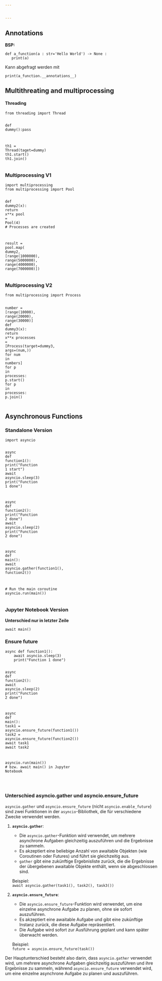 ```yaml
---


---
```


<h2 id="annotations">Annotations</h2>
<p><strong>BSP:</strong></p>
<pre class=" language-python"><code class="prism  language-python"><span class="token keyword">def</span> <span class="token function">a_function</span><span class="token punctuation">(</span>a <span class="token punctuation">:</span> <span class="token builtin">str</span><span class="token operator">=</span><span class="token string">'Hello World'</span><span class="token punctuation">)</span> <span class="token operator">-</span><span class="token operator">&gt;</span> <span class="token boolean">None</span> <span class="token punctuation">:</span> 
   <span class="token keyword">print</span><span class="token punctuation">(</span>a<span class="token punctuation">)</span>
</code></pre>
<p>Kann abgefragt werden mit</p>
<pre class=" language-python"><code class="prism  language-python"><span class="token keyword">print</span><span class="token punctuation">(</span>a_function<span class="token punctuation">.</span>__annotations__<span class="token punctuation">)</span>
</code></pre>
<h2 id="multithreating-and-multiprocessing">Multithreating and multiprocessing</h2>
<h4 id="threading">Threading</h4>
<pre class=" language-py"><code class="prism  language-py"><span class="token keyword">from</span> threading <span class="token keyword">import</span> Thread

<span class="token keyword">def</span> <span class="token function">dummy</span><span class="token punctuation">(</span><span class="token punctuation">)</span><span class="token punctuation">:</span><span class="token keyword">pass</span>

th1 <span class="token operator">=</span> Thread<span class="token punctuation">(</span>taget<span class="token operator">=</span>dummy<span class="token punctuation">)</span>
th1<span class="token punctuation">.</span>start<span class="token punctuation">(</span><span class="token punctuation">)</span>
th1<span class="token punctuation">.</span>join<span class="token punctuation">(</span><span class="token punctuation">)</span>
</code></pre>
<h3 id="multiprocessing-v1">Multiprocessing V1</h3>
<pre class=" language-py"><code class="prism  language-py"><span class="token keyword">import</span> multiprocessing
<span class="token keyword">from</span> multiprocessing <span class="token keyword">import</span> Pool

<span class="token keyword">def</span> <span class="token function">dummy2</span><span class="token punctuation">(</span>x<span class="token punctuation">)</span><span class="token punctuation">:</span> <span class="token keyword">return</span> x<span class="token operator">**</span>x
pool <span class="token operator">=</span> Pool<span class="token punctuation">(</span><span class="token number">4</span><span class="token punctuation">)</span>  <span class="token comment"># Processes are created</span>

result <span class="token operator">=</span> pool<span class="token punctuation">.</span><span class="token builtin">map</span><span class="token punctuation">(</span>
	dummy2<span class="token punctuation">,</span>
    <span class="token punctuation">[</span><span class="token builtin">range</span><span class="token punctuation">(</span><span class="token number">1000000</span><span class="token punctuation">)</span><span class="token punctuation">,</span>
     <span class="token builtin">range</span><span class="token punctuation">(</span><span class="token number">5000000</span><span class="token punctuation">)</span><span class="token punctuation">,</span>
     <span class="token builtin">range</span><span class="token punctuation">(</span><span class="token number">4000000</span><span class="token punctuation">)</span><span class="token punctuation">,</span>
     <span class="token builtin">range</span><span class="token punctuation">(</span><span class="token number">7000000</span><span class="token punctuation">)</span><span class="token punctuation">]</span><span class="token punctuation">)</span>
</code></pre>
<h3 id="multiprocessing-v2">Multiprocessing V2</h3>
<pre class=" language-py"><code class="prism  language-py"><span class="token keyword">from</span> multiprocessing <span class="token keyword">import</span> Process

number <span class="token operator">=</span> <span class="token punctuation">[</span><span class="token builtin">range</span><span class="token punctuation">(</span><span class="token number">10000</span><span class="token punctuation">)</span><span class="token punctuation">,</span> <span class="token builtin">range</span><span class="token punctuation">(</span><span class="token number">20000</span><span class="token punctuation">)</span><span class="token punctuation">,</span> <span class="token builtin">range</span><span class="token punctuation">(</span><span class="token number">30000</span><span class="token punctuation">)</span><span class="token punctuation">]</span>
<span class="token keyword">def</span> <span class="token function">dummy3</span><span class="token punctuation">(</span>x<span class="token punctuation">)</span><span class="token punctuation">:</span> <span class="token keyword">return</span> x<span class="token operator">**</span>x
processes <span class="token operator">=</span> <span class="token punctuation">[</span>Process<span class="token punctuation">(</span>target<span class="token operator">=</span>dummy3<span class="token punctuation">,</span> args<span class="token operator">=</span><span class="token punctuation">(</span>num<span class="token punctuation">,</span><span class="token punctuation">)</span><span class="token punctuation">)</span> <span class="token keyword">for</span> num <span class="token keyword">in</span> numbers<span class="token punctuation">]</span>
<span class="token keyword">for</span> p <span class="token keyword">in</span> processes<span class="token punctuation">:</span>
	p<span class="token punctuation">.</span>start<span class="token punctuation">(</span><span class="token punctuation">)</span>
<span class="token keyword">for</span> p <span class="token keyword">in</span> processes<span class="token punctuation">:</span>
	p<span class="token punctuation">.</span>join<span class="token punctuation">(</span><span class="token punctuation">)</span>
</code></pre>
<h2 id="asynchronous-functions">Asynchronous Functions</h2>
<h3 id="standalone-version">Standalone Version</h3>
<pre class=" language-py"><code class="prism  language-py"><span class="token keyword">import</span> asyncio

<span class="token keyword">async</span> <span class="token keyword">def</span> <span class="token function">function1</span><span class="token punctuation">(</span><span class="token punctuation">)</span><span class="token punctuation">:</span>
    <span class="token keyword">print</span><span class="token punctuation">(</span><span class="token string">"Function 1 start"</span><span class="token punctuation">)</span>
    <span class="token keyword">await</span> asyncio<span class="token punctuation">.</span>sleep<span class="token punctuation">(</span><span class="token number">3</span><span class="token punctuation">)</span>
    <span class="token keyword">print</span><span class="token punctuation">(</span><span class="token string">"Function 1 done"</span><span class="token punctuation">)</span>

<span class="token keyword">async</span> <span class="token keyword">def</span> <span class="token function">function2</span><span class="token punctuation">(</span><span class="token punctuation">)</span><span class="token punctuation">:</span>
    <span class="token keyword">print</span><span class="token punctuation">(</span><span class="token string">"Function 2 done"</span><span class="token punctuation">)</span>
    <span class="token keyword">await</span> asyncio<span class="token punctuation">.</span>sleep<span class="token punctuation">(</span><span class="token number">2</span><span class="token punctuation">)</span>
    <span class="token keyword">print</span><span class="token punctuation">(</span><span class="token string">"Function 2 done"</span><span class="token punctuation">)</span>

<span class="token keyword">async</span> <span class="token keyword">def</span> <span class="token function">main</span><span class="token punctuation">(</span><span class="token punctuation">)</span><span class="token punctuation">:</span>
    <span class="token keyword">await</span> asyncio<span class="token punctuation">.</span>gather<span class="token punctuation">(</span>function1<span class="token punctuation">(</span><span class="token punctuation">)</span><span class="token punctuation">,</span> function2<span class="token punctuation">(</span><span class="token punctuation">)</span><span class="token punctuation">)</span>

<span class="token comment"># Run the main coroutine</span>
asyncio<span class="token punctuation">.</span>run<span class="token punctuation">(</span>main<span class="token punctuation">(</span><span class="token punctuation">)</span><span class="token punctuation">)</span>
</code></pre>
<h3 id="jupyter-notebook-version">Jupyter Notebook Version</h3>
<p><strong>Unterschied nur in letzter Zeile</strong></p>
<pre class=" language-py"><code class="prism  language-py"><span class="token keyword">await</span> main<span class="token punctuation">(</span><span class="token punctuation">)</span>
</code></pre>
<h3 id="ensure-future">Ensure future</h3>
<pre class=" language-py"><code class="prism  language-py"><span class="token keyword">async</span> <span class="token keyword">def</span> <span class="token function">function1</span><span class="token punctuation">(</span><span class="token punctuation">)</span><span class="token punctuation">:</span>
    <span class="token keyword">await</span> asyncio<span class="token punctuation">.</span>sleep<span class="token punctuation">(</span><span class="token number">3</span><span class="token punctuation">)</span>
    <span class="token keyword">print</span><span class="token punctuation">(</span><span class="token string">"Function 1 done"</span><span class="token punctuation">)</span>

<span class="token keyword">async</span> <span class="token keyword">def</span> <span class="token function">function2</span><span class="token punctuation">(</span><span class="token punctuation">)</span><span class="token punctuation">:</span>
    <span class="token keyword">await</span> asyncio<span class="token punctuation">.</span>sleep<span class="token punctuation">(</span><span class="token number">2</span><span class="token punctuation">)</span>
    <span class="token keyword">print</span><span class="token punctuation">(</span><span class="token string">"Function 2 done"</span><span class="token punctuation">)</span>

<span class="token keyword">async</span> <span class="token keyword">def</span> <span class="token function">main</span><span class="token punctuation">(</span><span class="token punctuation">)</span><span class="token punctuation">:</span>
    task1 <span class="token operator">=</span> asyncio<span class="token punctuation">.</span>ensure_future<span class="token punctuation">(</span>function1<span class="token punctuation">(</span><span class="token punctuation">)</span><span class="token punctuation">)</span>
    task2 <span class="token operator">=</span> asyncio<span class="token punctuation">.</span>ensure_future<span class="token punctuation">(</span>function2<span class="token punctuation">(</span><span class="token punctuation">)</span><span class="token punctuation">)</span>
    <span class="token keyword">await</span> task1
    <span class="token keyword">await</span> task2

asyncio<span class="token punctuation">.</span>run<span class="token punctuation">(</span>main<span class="token punctuation">(</span><span class="token punctuation">)</span><span class="token punctuation">)</span> <span class="token comment"># bzw. await main() in Jupyter Notebook</span>

</code></pre>
<h3 id="unterschied-asyncio.gather-und-asyncio.ensure_future">Unterschied asyncio.gather und asyncio.ensure_future</h3>
<p><code>asyncio.gather</code> und <code>asyncio.ensure_future</code> (nicht <code>asyncio.enable_future</code>) sind zwei Funktionen in der <code>asyncio</code>-Bibliothek, die für verschiedene Zwecke verwendet werden.</p>
<ol>
<li>
<p><strong><code>asyncio.gather</code></strong>:</p>
<ul>
<li>Die <code>asyncio.gather</code>-Funktion wird verwendet, um mehrere asynchrone Aufgaben gleichzeitig auszuführen und die Ergebnisse zu sammeln.</li>
<li>Es akzeptiert eine beliebige Anzahl von awaitable Objekten (wie Coroutinen oder Futures) und führt sie gleichzeitig aus.</li>
<li><code>gather</code> gibt eine zukünftige Ergebnisliste zurück, die die Ergebnisse der übergebenen awaitable Objekte enthält, wenn sie abgeschlossen sind.</li>
</ul>
<p>Beispiel:<br>
<code>await asyncio.gather(task1(), task2(), task3())</code></p>
</li>
<li>
<p><strong><code>asyncio.ensure_future</code></strong>:</p>
<ul>
<li>Die <code>asyncio.ensure_future</code>-Funktion wird verwendet, um eine einzelne asynchrone Aufgabe zu planen, ohne sie sofort auszuführen.</li>
<li>Es akzeptiert eine awaitable Aufgabe und gibt eine zukünftige Instanz zurück, die diese Aufgabe repräsentiert.</li>
<li>Die Aufgabe wird sofort zur Ausführung geplant und kann später überwacht werden.</li>
</ul>
<p>Beispiel:<br>
<code>future = asyncio.ensure_future(task())</code></p>
</li>
</ol>
<p>Der Hauptunterschied besteht also darin, dass <code>asyncio.gather</code> verwendet wird, um mehrere asynchrone Aufgaben gleichzeitig auszuführen und ihre Ergebnisse zu sammeln, während <code>asyncio.ensure_future</code> verwendet wird, um eine einzelne asynchrone Aufgabe zu planen und auszuführen.</p>

